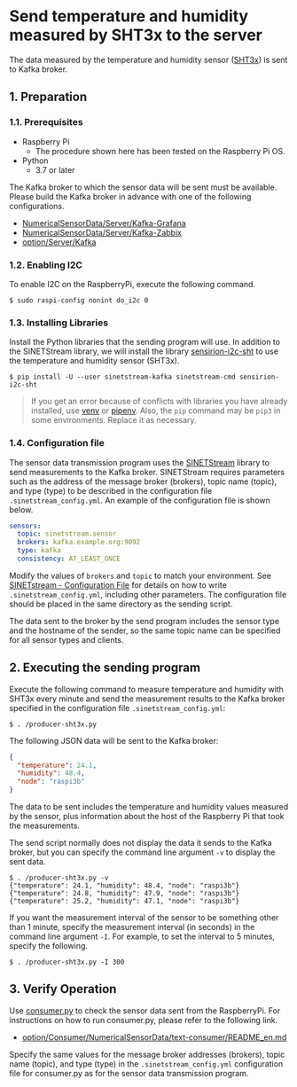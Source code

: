 # Send temperature and humidity measured by SHT3x to the server

The data measured by the temperature and humidity sensor ([SHT3x](https://sensirion.com/jp/products/product-catalog/?filter_series=370b616d-de4c-469f-a22b-e5e8737481b5)) is sent to Kafka broker.

## 1. Preparation

### 1.1. Prerequisites

* Raspberry Pi
  * The procedure shown here has been tested on the Raspberry Pi OS.
* Python
  * 3.7 or later

The Kafka broker to which the sensor data will be sent must be available. Please build the Kafka broker in advance with one of the following configurations.

* [NumericalSensorData/Server/Kafka-Grafana](../../Server/Kafka-Grafana/README_en.md)
* [NumericalSensorData/Server/Kafka-Zabbix](../../Server/Kafka-Zabbix/README_en.md)
* [option/Server/Kafka](../../../option/Server/Kafka/README_en.md)

### 1.2. Enabling I2C

To enable I2C on the RaspberryPi, execute the following command.

```
$ sudo raspi-config nonint do_i2c 0
```

### 1.3. Installing Libraries

Install the Python libraries that the sending program will use. In addition to the SINETStream library, we will install the library [sensirion-i2c-sht](https://github.com/sensirion/python-i2c-sht) to use the temperature and humidity sensor (SHT3x).

```console
$ pip install -U --user sinetstream-kafka sinetstream-cmd sensirion-i2c-sht
```

> If you get an error because of conflicts with libraries you have already installed, use [venv](https://docs.python.org/ja/3/library/venv.html) or [pipenv](https://github.com/pypa/pipenv). Also, the `pip` command may be `pip3` in some environments. Replace it as necessary.

### 1.4. Configuration file

The sensor data transmission program uses the [SINETStream](https://www.sinetstream.net/) library to send measurements to the Kafka broker. SINETStream requires parameters such as the address of the message broker (brokers), topic name (topic), and type (type) to be described in the configuration file `.sinetstream_config.yml`. An example of the configuration file is shown below.

```yaml
sensors:
  topic: sinetstream.sensor
  brokers: kafka.example.org:9092
  type: kafka
  consistency: AT_LEAST_ONCE
```

Modify the values of `brokers` and `topic` to match your environment. See [SINETstream - Configuration File](https://www.sinetstream.net/docs/userguide/config.html) for details on how to write `.sinetstream_config.yml`, including other parameters. The configuration file should be placed in the same directory as the sending script.

The data sent to the broker by the send program includes the sensor type and the hostname of the sender, so the same topic name can be specified for all sensor types and clients.

## 2. Executing the sending program

Execute the following command to measure temperature and humidity with SHT3x every minute and send the measurement results to the Kafka broker specified in the configuration file ``.sinetstream_config.yml``:

```console
$ . /producer-sht3x.py
```

The following JSON data will be sent to the Kafka broker:

```json
{
  "temperature": 24.1,
  "humidity": 48.4,
  "node": "raspi3b"
}
```

The data to be sent includes the temperature and humidity values measured by the sensor, plus information about the host of the Raspberry Pi that took the measurements.

The send script normally does not display the data it sends to the Kafka broker, but you can specify the command line argument `-v` to display the sent data.

```console
$ . /producer-sht3x.py -v
{"temperature": 24.1, "humidity": 48.4, "node": "raspi3b"}
{"temperature": 24.8, "humidity": 47.9, "node": "raspi3b"}
{"temperature": 25.2, "humidity": 47.1, "node": "raspi3b"}
```

If you want the measurement interval of the sensor to be something other than 1 minute, specify the measurement interval (in seconds) in the command line argument `-I`. For example, to set the interval to 5 minutes, specify the following.

```console
$ . /producer-sht3x.py -I 300
```

## 3. Verify Operation

Use [consumer.py](../../../option/Consumer/NumericalSensorData/text-consumer/consumer.py) to check the sensor data sent from the RaspberryPi. For instructions on how to run consumer.py, please refer to the following link.

* [option/Consumer/NumericalSensorData/text-consumer/README_en.md](../../../option/Consumer/NumericalSensorData/text-consumer/README_en.md)

Specify the same values for the message broker addresses (brokers), topic name (topic), and type (type) in the `.sinetstream_config.yml` configuration file for consumer.py as for the sensor data transmission program.